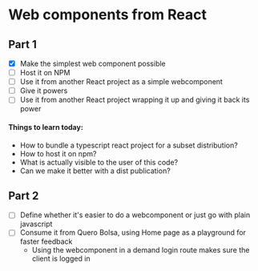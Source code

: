 # Web components from React

## Part 1

- [x] Make the simplest web component possible
- [ ] Host it on NPM
- [ ] Use it from another React project as a simple webcomponent
- [ ] Give it powers
- [ ] Use it from another React project wrapping it up and giving it back its power

#### Things to learn today:

- How to bundle a typescript react project for a subset distribution?
- How to host it on npm?
- What is actually visible to the user of this code?
- Can we make it better with a dist publication? 

## Part 2

- [ ] Define whether it's easier to do a webcomponent or just go with plain javascript 
- [ ] Consume it from Quero Bolsa, using Home page as a playground for faster feedback
    - Using the webcomponent in a demand login route makes sure the client is logged in
